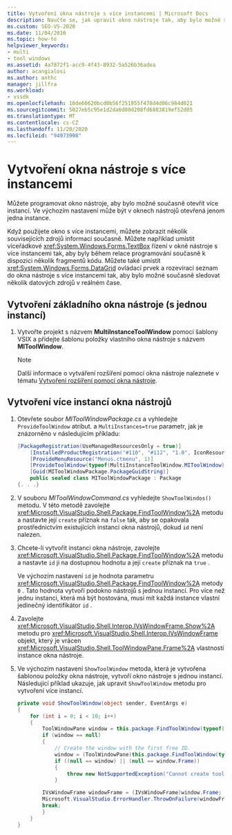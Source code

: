 ```yaml
---
title: Vytvoření okna nástroje s více instancemi | Microsoft Docs
description: Naučte se, jak upravit okno nástroje tak, aby bylo možné současně otevřít více instancí. Ve výchozím nastavení může být v oknech nástrojů otevřená jenom jedna instance.
ms.custom: SEO-VS-2020
ms.date: 11/04/2016
ms.topic: how-to
helpviewer_keywords:
- multi
- tool windows
ms.assetid: 4a7872f1-acc9-4f43-8932-5a526b36adea
author: acangialosi
ms.author: anthc
manager: jillfra
ms.workload:
- vssdk
ms.openlocfilehash: 10de60620bcd0b56f251955f478d4d06c984d021
ms.sourcegitcommit: 5027eb5c95e1d2da6d08d208fd6883819ef52d05
ms.translationtype: MT
ms.contentlocale: cs-CZ
ms.lasthandoff: 11/20/2020
ms.locfileid: "94973998"
---
```

# <a name="create-a-multi-instance-tool-window"></a>Vytvoření okna nástroje s více instancemi
Můžete programovat okno nástroje, aby bylo možné současně otevřít více instancí. Ve výchozím nastavení může být v oknech nástrojů otevřená jenom jedna instance.

Když použijete okno s více instancemi, můžete zobrazit několik souvisejících zdrojů informací současně. Můžete například umístit víceřádkové <xref:System.Windows.Forms.TextBox> řízení v okně nástroje s více instancemi tak, aby byly během relace programování současně k dispozici několik fragmentů kódu. Můžete také umístit <xref:System.Windows.Forms.DataGrid> ovládací prvek a rozevírací seznam do okna nástroje s více instancemi tak, aby bylo možné současně sledovat několik datových zdrojů v reálném čase.

## <a name="create-a-basic-single-instance-tool-window"></a>Vytvoření základního okna nástroje (s jednou instancí)

1. Vytvořte projekt s názvem **MultiInstanceToolWindow** pomocí šablony VSIX a přidejte šablonu položky vlastního okna nástroje s názvem **MIToolWindow**.

    > [!NOTE]
    > Další informace o vytváření rozšíření pomocí okna nástroje naleznete v tématu [Vytvoření rozšíření pomocí okna nástroje](../extensibility/creating-an-extension-with-a-tool-window.md).

## <a name="make-a-tool-window-multi-instance"></a>Vytvoření více instancí okna nástrojů

1. Otevřete soubor *MIToolWindowPackage.cs* a vyhledejte `ProvideToolWindow` atribut. a `MultiInstances=true` parametr, jak je znázorněno v následujícím příkladu:

    ```csharp
    [PackageRegistration(UseManagedResourcesOnly = true)]
        [InstalledProductRegistration("#110", "#112", "1.0", IconResourceID = 400)] // Info on this package for Help/About
        [ProvideMenuResource("Menus.ctmenu", 1)]
        [ProvideToolWindow(typeof(MultiInstanceToolWindow.MIToolWindow), MultiInstances = true)]
        [Guid(MIToolWindowPackage.PackageGuidString)]
        public sealed class MIToolWindowPackage : Package
    {. . .}
    ```

2. V souboru *MIToolWindowCommand.cs* vyhledejte `ShowToolWindos()` metodu. V této metodě zavolejte <xref:Microsoft.VisualStudio.Shell.Package.FindToolWindow%2A> metodu a nastavte její `create` příznak na `false` tak, aby se opakovala prostřednictvím existujících instancí okna nástrojů, dokud `id` není nalezen.

3. Chcete-li vytvořit instanci okna nástroje, zavolejte <xref:Microsoft.VisualStudio.Shell.Package.FindToolWindow%2A> metodu a nastavte `id` ji na dostupnou hodnotu a její `create` příznak na `true` .

    Ve výchozím nastavení `id` je hodnota parametru <xref:Microsoft.VisualStudio.Shell.Package.FindToolWindow%2A> metody `0` . Tato hodnota vytvoří podokno nástrojů s jednou instancí. Pro více než jednu instanci, která má být hostována, musí mít každá instance vlastní jedinečný identifikátor `id` .

4. Zavolejte <xref:Microsoft.VisualStudio.Shell.Interop.IVsWindowFrame.Show%2A> metodu pro <xref:Microsoft.VisualStudio.Shell.Interop.IVsWindowFrame> objekt, který je vrácen <xref:Microsoft.VisualStudio.Shell.ToolWindowPane.Frame%2A> vlastností instance okna nástroje.

5. Ve výchozím nastavení `ShowToolWindow` metoda, která je vytvořena šablonou položky okna nástroje, vytvoří okno nástroje s jednou instancí. Následující příklad ukazuje, jak upravit `ShowToolWindow` metodu pro vytvoření více instancí.

    ```csharp
    private void ShowToolWindow(object sender, EventArgs e)
    {
        for (int i = 0; i < 10; i++)
        {
            ToolWindowPane window = this.package.FindToolWindow(typeof(MIToolWindow), i, false);
            if (window == null)
            {
                // Create the window with the first free ID.
                window = (ToolWindowPane)this.package.FindToolWindow(typeof(MIToolWindow), i, true);
                if ((null == window) || (null == window.Frame))
                {
                    throw new NotSupportedException("Cannot create tool window");
                }

            IVsWindowFrame windowFrame = (IVsWindowFrame)window.Frame;
            Microsoft.VisualStudio.ErrorHandler.ThrowOnFailure(windowFrame.Show());
            break;
            }
        }
    }
    ```
